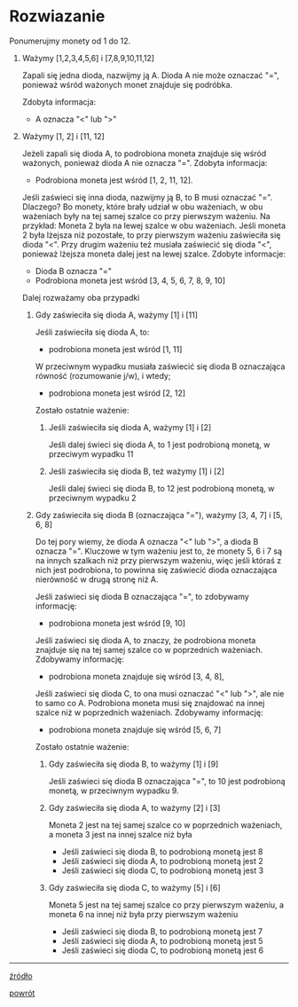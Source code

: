 # Rozwiazanie

Ponumerujmy monety od 1 do 12.

1. Ważymy [1,2,3,4,5,6] i [7,8,9,10,11,12]

    Zapali się jedna dioda, nazwijmy ją A.
    Dioda A nie może oznaczać "=", ponieważ wśród ważonych monet znajduje się podróbka.
    
    Zdobyta informacja:
    
    * A oznacza "<" lub ">"
1. Ważymy [1, 2] i [11, 12]
    
    Jeżeli zapali się dioda A, to podrobiona moneta znajduje się wśród ważonych, ponieważ dioda A nie oznacza "=".
    Zdobyta informacja:
    
    * Podrobiona moneta jest wśród [1, 2, 11, 12].

    Jeśli zaświeci się inna dioda, nazwijmy ją B, to B musi oznaczać "=".
    Dlaczego? Bo monety, które brały udział w obu ważeniach, w obu ważeniach były na tej samej szalce co przy pierwszym ważeniu.
    Na przykład: Moneta 2 była na lewej szalce w obu ważeniach.
    Jeśli moneta 2 była lżejsza niż pozostałe, to przy pierwszym ważeniu zaświeciła się dioda "<".
    Przy drugim ważeniu też musiała zaświecić się dioda "<", ponieważ lżejsza moneta dalej jest na lewej szalce.
    Zdobyte informacje:
    
    * Dioda B oznacza "="
    * Podrobiona moneta jest wśród [3, 4, 5, 6, 7, 8, 9, 10]
    
    Dalej rozważamy oba przypadki
    
    1. Gdy zaświeciła się dioda A, ważymy [1] i [11]
       
        Jeśli zaświeciła się dioda A, to:
        
        * podrobiona moneta jest wśród [1, 11]
        
        W przeciwnym wypadku musiała zaświecić się dioda B oznaczająca równość (rozumowanie j/w), i wtedy;
        
        * podrobiona moneta jest wśród [2, 12]
        
        Zostało ostatnie ważenie: 
        
        1. Jeśli zaświeciła się dioda A, ważymy [1] i [2]
        
            Jeśli dalej świeci się dioda A, to 1 jest podrobioną monetą, w przeciwym wypadku 11
        
        1. Jeśli zaświeciła się dioda B, też ważymy [1] i [2]
        
            Jeśli dalej świeci się dioda B, to 12 jest podrobioną monetą, w przeciwnym wypadku 2
        
    1. Gdy zaświeciła się dioda B (oznaczająca "="), ważymy [3, 4, 7] i [5, 6, 8]
   
        Do tej pory wiemy, że dioda A oznacza "<" lub ">", a dioda B oznacza "=".
        Kluczowe w tym ważeniu jest to, że monety 5, 6 i 7 są na innych szalkach niż przy pierwszym
        ważeniu, więc jeśli któraś z nich jest podrobiona, to powinna się zaświecić dioda oznaczająca
        nierówność w drugą stronę niż A.
        
        Jeśli zaświeci się dioda B oznaczająca "=", to zdobywamy informację:
        
        * podrobiona moneta jest wśród [9, 10]
        
        Jeśli zaświeci się dioda A, to znaczy, że podrobiona moneta znajduje się na tej samej
        szalce co w poprzednich ważeniach. Zdobywamy informację:
        
        * podrobiona moneta znajduje się wśród [3, 4, 8], 
        
        Jeśli zaświeci się dioda C, to ona musi oznaczać "<" lub ">", ale nie to samo co A.
        Podrobiona moneta musi się znajdować na innej szalce niż w poprzednich ważeniach.
        Zdobywamy informację:
        
        * podrobiona moneta znajduje się wśród [5, 6, 7]
        
        Zostało ostatnie ważenie:
        
        1. Gdy zaświeciła się dioda B, to ważymy [1] i [9]
        
            Jeśli zaświeci się dioda B oznaczająca "=", to 10 jest podrobioną monetą, w przeciwnym wypadku 9.
        
        1. Gdy zaświeciła się dioda A, to ważymy [2] i [3]
        
            Moneta 2 jest na tej samej szalce co w poprzednich ważeniach, a moneta 3 jest na innej szalce niż była
            
            * Jeśli zaświeci się dioda B, to podrobioną monetą jest 8
            * Jeśli zaświeci się dioda A, to podrobioną monetą jest 2
            * Jeśli zaświeci się dioda C, to podrobioną monetą jest 3
        
        1. Gdy zaświeciła się dioda C, to ważymy [5] i [6]
        
            Moneta 5 jest na tej samej szalce co przy pierwszym ważeniu,
            a moneta 6 na innej niż była przy pierwszym ważeniu
            
            * Jeśli zaświeci się dioda B, to podrobioną monetą jest 7
            * Jeśli zaświeci się dioda A, to podrobioną monetą jest 5
            * Jeśli zaświeci się dioda C, to podrobioną monetą jest 6

---

[źródło](https://puzzling.stackexchange.com/questions/112907/12-coins-problem-but-you-cant-understand-the-scale)

[powrót](../)
